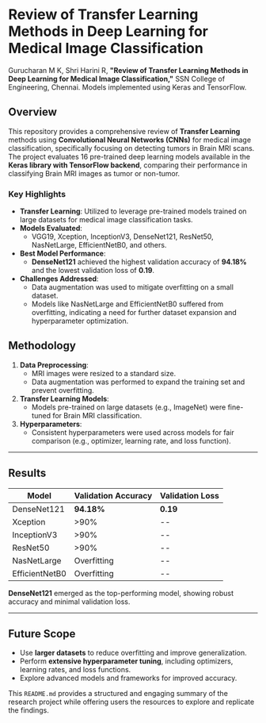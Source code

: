 # Review of Transfer Learning Methods in Deep Learning for Medical Image Classification

Gurucharan M K, Shri Harini R, **"Review of Transfer Learning Methods in Deep Learning for Medical Image Classification,"** SSN College of Engineering, Chennai.
Models implemented using Keras and TensorFlow.

## Overview
This repository provides a comprehensive review of **Transfer Learning** methods using **Convolutional Neural Networks (CNNs)** for medical image classification, specifically focusing on detecting tumors in Brain MRI scans. The project evaluates 16 pre-trained deep learning models available in the **Keras library with TensorFlow backend**, comparing their performance in classifying Brain MRI images as tumor or non-tumor.  

### Key Highlights
- **Transfer Learning**: Utilized to leverage pre-trained models trained on large datasets for medical image classification tasks.
- **Models Evaluated**:
  - VGG19, Xception, InceptionV3, DenseNet121, ResNet50, NasNetLarge, EfficientNetB0, and others.
- **Best Model Performance**:
  - **DenseNet121** achieved the highest validation accuracy of **94.18%** and the lowest validation loss of **0.19**.
- **Challenges Addressed**:
  - Data augmentation was used to mitigate overfitting on a small dataset.
  - Models like NasNetLarge and EfficientNetB0 suffered from overfitting, indicating a need for further dataset expansion and hyperparameter optimization.

## Methodology
1. **Data Preprocessing**:
   - MRI images were resized to a standard size.
   - Data augmentation was performed to expand the training set and prevent overfitting.
2. **Transfer Learning Models**:
   - Models pre-trained on large datasets (e.g., ImageNet) were fine-tuned for Brain MRI classification.
3. **Hyperparameters**:
   - Consistent hyperparameters were used across models for fair comparison (e.g., optimizer, learning rate, and loss function).

---

## Results
| **Model**       | **Validation Accuracy** | **Validation Loss** |
|------------------|-------------------------|---------------------|
| DenseNet121      | **94.18%**              | **0.19**            |
| Xception         | >90%                   | --                  |
| InceptionV3      | >90%                   | --                  |
| ResNet50         | >90%                   | --                  |
| NasNetLarge      | Overfitting            | --                  |
| EfficientNetB0   | Overfitting            | --                  |

**DenseNet121** emerged as the top-performing model, showing robust accuracy and minimal validation loss.

---

## Future Scope
- Use **larger datasets** to reduce overfitting and improve generalization.
- Perform **extensive hyperparameter tuning**, including optimizers, learning rates, and loss functions.
- Explore advanced models and frameworks for improved accuracy.

  
This `README.md` provides a structured and engaging summary of the research project while offering users the resources to explore and replicate the findings.
